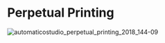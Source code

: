 # Perpetual Printing

![automaticostudio_perpetual_printing_2018_144-09](https://user-images.githubusercontent.com/10797660/80908822-6b318280-8d23-11ea-8c73-ac23a0297d6d.jpg)

